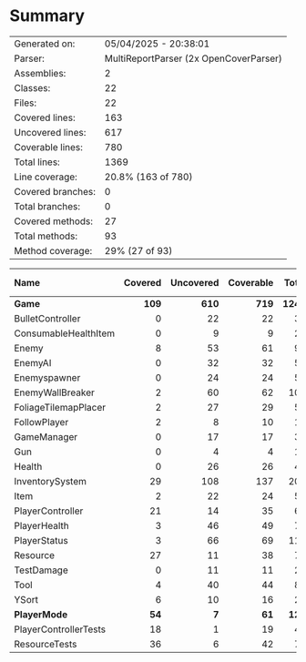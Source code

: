 ﻿# Summary
|||
|:---|:---|
| Generated on: | 05/04/2025 - 20:38:01 |
| Parser: | MultiReportParser (2x OpenCoverParser) |
| Assemblies: | 2 |
| Classes: | 22 |
| Files: | 22 |
| Covered lines: | 163 |
| Uncovered lines: | 617 |
| Coverable lines: | 780 |
| Total lines: | 1369 |
| Line coverage: | 20.8% (163 of 780) |
| Covered branches: | 0 |
| Total branches: | 0 |
| Covered methods: | 27 |
| Total methods: | 93 |
| Method coverage: | 29% (27 of 93) |

|**Name**|**Covered**|**Uncovered**|**Coverable**|**Total**|**Line coverage**|**Covered**|**Total**|**Branch coverage**|**Covered**|**Total**|**Method coverage**|
|:---|---:|---:|---:|---:|---:|---:|---:|---:|---:|---:|---:|
|**Game**|**109**|**610**|**719**|**1243**|**15.1%**|**0**|**0**|****|**20**|**86**|**23.2%**|
|BulletController|0|22|22|34|0%|0|0||0|3|0%|
|ConsumableHealthItem|0|9|9|24|0%|0|0||0|1|0%|
|Enemy|8|53|61|95|13.1%|0|0||1|8|12.5%|
|EnemyAI|0|32|32|54|0%|0|0||0|6|0%|
|Enemyspawner|0|24|24|51|0%|0|0||0|3|0%|
|EnemyWallBreaker|2|60|62|106|3.2%|0|0||1|5|20%|
|FoliageTilemapPlacer|2|27|29|53|6.8%|0|0||1|3|33.3%|
|FollowPlayer|2|8|10|19|20%|0|0||1|2|50%|
|GameManager|0|17|17|34|0%|0|0||0|4|0%|
|Gun|0|4|4|14|0%|0|0||0|1|0%|
|Health|0|26|26|42|0%|0|0||0|4|0%|
|InventorySystem|29|108|137|202|21.1%|0|0||4|9|44.4%|
|Item|2|22|24|53|8.3%|0|0||1|5|20%|
|PlayerController|21|14|35|66|60%|0|0||3|3|100%|
|PlayerHealth|3|46|49|76|6.1%|0|0||1|5|20%|
|PlayerStatus|3|66|69|119|4.3%|0|0||1|10|10%|
|Resource|27|11|38|70|71%|0|0||3|3|100%|
|TestDamage|0|11|11|20|0%|0|0||0|2|0%|
|Tool|4|40|44|83|9%|0|0||1|7|14.2%|
|YSort|6|10|16|28|37.5%|0|0||2|2|100%|
|**PlayerMode**|**54**|**7**|**61**|**126**|**88.5%**|**0**|**0**|****|**7**|**7**|**100%**|
|PlayerControllerTests|18|1|19|48|94.7%|0|0||3|3|100%|
|ResourceTests|36|6|42|78|85.7%|0|0||4|4|100%|
